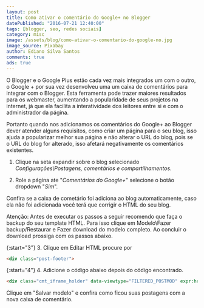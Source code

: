 ```yaml
---
layout: post
title: Como ativar o comentário do Google+ no Blogger
datePublished: "2016-07-21 12:40:00"
tags: [blogger, seo, redes sociais]
category: misc
image: /assets/blog/como-ativar-o-comentario-do-google-no.jpg
image_source: Pixabay
author: Ediano Silva Santos
comments: true
ads: true
---
```


O Blogger e o Google Plus estão cada vez mais integrados um com o outro, o Google + por sua vez desenvolveu uma um caixa de comentários para integrar com o Blogger. Esta ferramenta pode trazer maiores resultados para os webmaster, aumentando a popularidade de seus projetos na internet, já que ela facilita a interatividade dos leitores entre si e com o administrador da página.

Portanto quando nos adicionamos os comentários do Google+ ao Blogger dever atender alguns requisitos, como criar um página para o seu blog, isso ajuda a popularizar melhor sua página e não alterar o URL do blog, pois se o URL do blog for alterado, isso afetará negativamente os comentários existentes.

1. Clique na seta expandir sobre o blog selecionado *Configurações\Postagens, comentários e compartilhamentos*.

2. Role a página ate "*Comentários do Google+*" selecione o botão dropdown "*Sim*".

Confira se a caixa de cometário foi adiciona ao blog automaticamente, caso ela não foi adicionada você terá que corrigir o HTML do seu blog.

Atenção: Antes de executar os passos a seguir recomendo que faça o backup do seu template HTML. Para isso clique em Modelo\Fazer backup/Restaurar e Fazer download do modelo completo. Ao concluir o download prossiga com os passos abaixo.

{:start="3"}
3. Clique em Editar HTML procure por

```html
<div class="post-footer">
```

{:start="4"}
4. Adicione o código abaixo depois do código encontrado.

```html
<div class="cmt_iframe_holder" data-viewtype="FILTERED_POSTMOD" expr:href="data:blog.canonicalUrl"/>
```

Clique em "Salvar modelo" e confira como ficou suas postagens com a nova caixa de comentário.